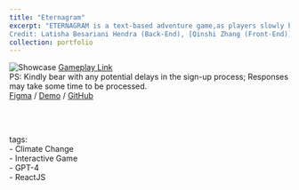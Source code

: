 ```yaml
---
title: "Eternagram"
excerpt: "ETERNAGRAM is a text-based adventure game,as players slowly begin to unravel the stories in the distant world by conversing with Ryno through Eternagram, they discover ways to move around in the world by telling Ryno, and learn about the mysteries of the world.<br><br>
Credit: Latisha Besariani Hendra (Back-End), [Qinshi Zhang (Front-End)](#), Suifang Zhou (Game Design)"
collection: portfolio
---
```


   ![Showcase](./images/Etergram.png)
   [Gameplay Link](https://eternagram.xyz/)<br>
   PS: Kindly bear with any potential delays in the sign-up process; Responses may take some time to be processed.<br>
    [Figma](https://www.figma.com/file/H8QSnFBGWVWHsr0KtDcR1x/Eternagram?type=design&node-id=102%3A3&mode=design&t=EFo6wo8ueDWTAoRD-1)
  / [Demo](https://drive.google.com/file/d/1XllwNe9dRExplsAWpIiAOuk9snLeT8Wd/view?usp=sharing) 
 / [GitHub](https://github.com/Carolzhangzz/Eternagram)<br>
 

  <br><br>

  tags: <br>
    - Climate Change <br>
    - Interactive Game <br>
    - GPT-4 <br>
    - ReactJS <br>
